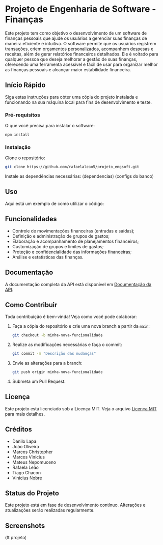 # Projeto de Engenharia de Software - Finanças

Este projeto tem como objetivo o desenvolvimento de um software de finanças pessoais que ajude os usuários a gerenciar suas finanças de maneira eficiente e intuitiva. O software permite que os usuários registrem transações, criem orçamentos personalizados, acompanhem despesas e receitas, além de gerar relatórios financeiros detalhados. Ele é voltado para qualquer pessoa que deseja melhorar a gestão de suas finanças, oferecendo uma ferramenta acessível e fácil de usar para organizar melhor as finanças pessoais e alcançar maior estabilidade financeira.

## Início Rápido

Siga estas instruções para obter uma cópia do projeto instalada e funcionando na sua máquina local para fins de desenvolvimento e teste.

### Pré-requisitos

O que você precisa para instalar o software:

```bash
npm install
```

### Instalação

Clone o repositório:

```bash
git clone https://github.com/rafaelaleao5/projeto_engsoft.git
```

Instale as dependências necessárias:
(dependencias)
(configs do banco)

## Uso

Aqui está um exemplo de como utilizar o código:

## Funcionalidades

- Controle de movimentações financeiras (entradas e saídas);
- Definição e administração de grupos de gastos;
- Elaboração e acompanhamento de planejamentos financeiros;
- Customização de grupos e limites de gastos;
- Proteção e confidencialidade das informações financeiras;
- Análise e estatísticas das finanças.

## Documentação

A documentação completa da API está disponível em [Documentação da API](https://github.com/rafaelaleao5/projeto_engsoft/blob/main/artefatos/API_documentation.md).

## Como Contribuir

Toda contribuição é bem-vinda! Veja como você pode colaborar:

1. Faça a cópia do repositório e crie uma nova branch a partir da `main`:
   ```bash
   git checkout -b minha-nova-funcionalidade
   ```
2. Realize as modificações necessárias e faça o commit:
   ```bash
   git commit -m "Descrição das mudanças"
   ```
3. Envie as alterações para a branch:
   ```bash
   git push origin minha-nova-funcionalidade
   ```
4. Submeta um Pull Request.

## Licença

Este projeto está licenciado sob a Licença MIT. Veja o arquivo [Licença MIT](https://github.com/rafaelaleao5/projeto_engsoft/blob/main/LICENSE.md) para mais detalhes.

## Créditos

- Danilo Lapa
- João Oliveira
- Marcos Christopher
- Marcos Vinicius
- Mateus Nepomuceno
- Rafaela Leão
- Tiago Chacon
- Vinícius Nobre

## Status do Projeto

Este projeto está em fase de desenvolvimento contínuo. Alterações e atualizações serão realizadas regularmente.

## Screenshots

(ft projeto)
